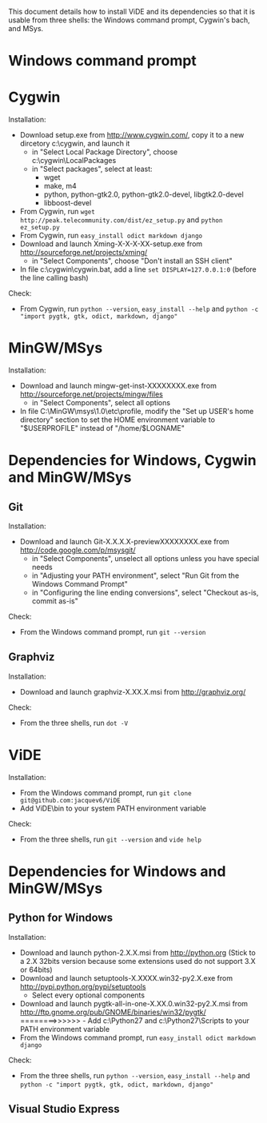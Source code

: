This document details how to install ViDE and its dependencies so that it is usable from three shells: the Windows command prompt, Cygwin's bach, and MSys.

Windows command prompt
======================

Cygwin
======

Installation:
- Download setup.exe from http://www.cygwin.com/, copy it to a new dircetory c:\cygwin, and launch it
    - in "Select Local Package Directory", choose c:\cygwin\LocalPackages
    - in "Select packages", select at least:
        - wget
        - make, m4
        - python, python-gtk2.0, python-gtk2.0-devel, libgtk2.0-devel
        - libboost-devel
- From Cygwin, run `wget http://peak.telecommunity.com/dist/ez_setup.py` and `python ez_setup.py`
- From Cygwin, run `easy_install odict markdown django`
- Download and launch Xming-X-X-X-XX-setup.exe from http://sourceforge.net/projects/xming/
    - in "Select Components", choose "Don't install an SSH client"
- In file c:\cygwin\cygwin.bat, add a line `set DISPLAY=127.0.0.1:0` (before the line calling bash)

Check:
- From Cygwin, run `python --version`, `easy_install --help` and `python -c "import pygtk, gtk, odict, markdown, django"`

MinGW/MSys
==========

Installation:
- Download and launch mingw-get-inst-XXXXXXXX.exe from http://sourceforge.net/projects/mingw/files
	- in "Select Components", select all options
- In file C:\MinGW\msys\1.0\etc\profile, modify the "Set up USER's home directory" section to set the HOME environment variable to "$USERPROFILE" instead of "/home/$LOGNAME"

Dependencies for Windows, Cygwin and MinGW/MSys
===============================================

Git
---

Installation:
- Download and launch Git-X.X.X.X-previewXXXXXXXX.exe from http://code.google.com/p/msysgit/
    - in "Select Components", unselect all options unless you have special needs
    - in "Adjusting your PATH environment", select "Run Git from the Windows Command Prompt"
    - in "Configuring the line ending conversions", select "Checkout as-is, commit as-is"

Check:
- From the Windows command prompt, run `git --version`

Graphviz
--------

Installation:
- Download and launch graphviz-X.XX.X.msi from http://graphviz.org/

Check:
- From the three shells, run `dot -V`

ViDE
====

Installation:
- From the Windows command prompt, run `git clone git@github.com:jacquev6/ViDE`
- Add ViDE\bin to your system PATH environment variable

Check:
- From the three shells, run `git --version` and `vide help`

Dependencies for Windows and MinGW/MSys
=======================================

Python for Windows
------------------

Installation:
- Download and launch python-2.X.X.msi from http://python.org (Stick to a 2.X 32bits version because some extensions used do not support 3.X or 64bits)
- Download and launch setuptools-X.XXXX.win32-py2.X.exe from http://pypi.python.org/pypi/setuptools
    - Select every optional components
- Download and launch pygtk-all-in-one-X.XX.0.win32-py2.X.msi from http://ftp.gnome.org/pub/GNOME/binaries/win32/pygtk/
========>>>>>> - Add c:\Python27 and c:\Python27\Scripts to your PATH environment variable
- From the Windows command prompt, run `easy_install odict markdown django`

Check:
- From the three shells, run `python --version`, `easy_install --help` and `python -c "import pygtk, gtk, odict, markdown, django"`

Visual Studio Express
---------------------
